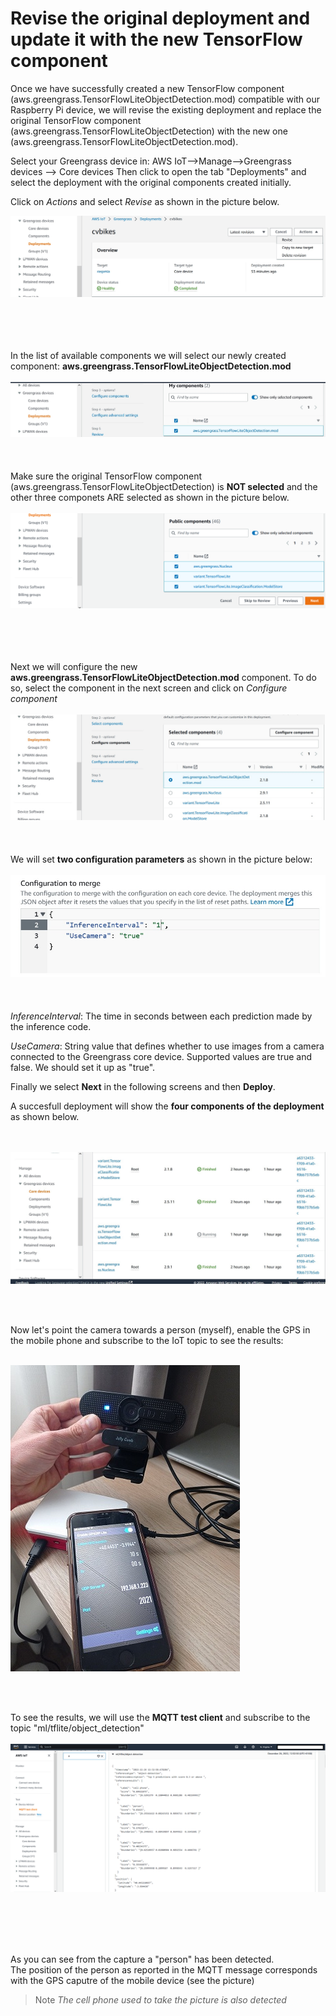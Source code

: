 # Revise the original deployment and update it with the new TensorFlow component

Once we have successfully created a new TensorFlow component (aws.greengrass.TensorFlowLiteObjectDetection.mod) compatible with our Raspberry Pi device, we will revise the existing deployment and replace the original TensorFlow component (aws.greengrass.TensorFlowLiteObjectDetection) with the new one (aws.greengrass.TensorFlowLiteObjectDetection.mod). 

Select your Greengrass device in: AWS IoT-->Manage-->Greengrass devices --> Core devices
Then click to open the tab "Deployments" and select the deployment with the original components created initially. 

Click on *Actions* and select *Revise* as shown in the picture below.

![Revise initial deployment](revise_deployment1.jpg)


<br/><br/>
<br/><br/>
In the list of available components we will select our newly created component: **aws.greengrass.TensorFlowLiteObjectDetection.mod**
<br/><br/>
![Select new component](revise_deployment2.jpg)
<br/><br/>
<br/><br/>
Make sure the original TensorFlow component (aws.greengrass.TensorFlowLiteObjectDetection) is **NOT selected** and the other three componets ARE selected as shown in the picture below. 
<br/><br/>
![Deselect original TensorFlowLitObjectDetection and keep the rest selected](revise_deployment3.jpg)

<br/><br/>
<br/><br/>
Next we will configure the new **aws.greengrass.TensorFlowLiteObjectDetection.mod** component. 
To do so, select the component in the next screen and click on *Configure component*
<br/><br/>
![Configure new compoent](revise_deployment4.jpg)
<br/><br/>
<br/><br/>
We will set **two configuration parameters** as shown in the picture below:
<br/><br/>
![Configuration to merge](revise_deployment5.jpg)
<br/><br/>
<br/><br/>
*InferenceInterval*: The time in seconds between each prediction made by the inference code. 

*UseCamera*: String value that defines whether to use images from a camera connected to the Greengrass core device. Supported values are true and false. We should set it up as "true".

Finally we select **Next** in the following screens and then **Deploy**.


A succesfull deployment will show the **four components of the deployment** as shown below. 

<br/><br/>
![Components status after deployment](revise_deployment6.jpg)


<br/><br/>


Now let's point the camera towards a person (myself), enable the GPS in the mobile phone and subscribe to the IoT topic to see the results:
<br/><br/>

![System in action](inaction2.jpg)


<br/><br/>


To see the results, we will use the **MQTT test client** and subscribe to the topic "ml/tflite/object_detection"
<br/><br/>
![Inference results](picture_detect_person.png)


<br/><br/>
<br/><br/>

As you can see from the capture a "person" has been detected.  
The position of the person as reported in the MQTT message corresponds with the GPS caputre of the mobile device (see the picture)
>Note *The cell phone used to take the picture is also detected*

